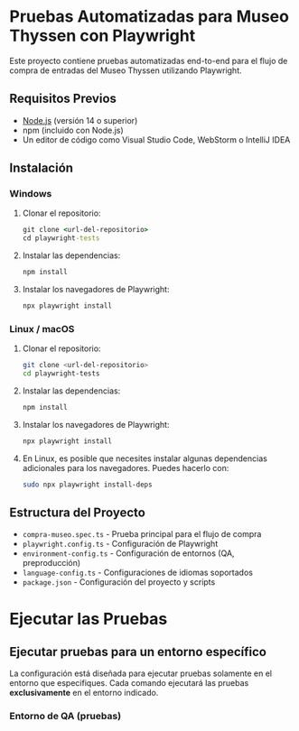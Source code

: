 # Pruebas Automatizadas para Museo Thyssen con Playwright

Este proyecto contiene pruebas automatizadas end-to-end para el flujo de compra de entradas del Museo Thyssen utilizando Playwright.

## Requisitos Previos

- [Node.js](https://nodejs.org/) (versión 14 o superior)
- npm (incluido con Node.js)
- Un editor de código como Visual Studio Code, WebStorm o IntelliJ IDEA

## Instalación

### Windows

1. Clonar el repositorio:
   ```cmd
   git clone <url-del-repositorio>
   cd playwright-tests
   ```

2. Instalar las dependencias:
   ```cmd
   npm install
   ```

3. Instalar los navegadores de Playwright:
   ```cmd
   npx playwright install
   ```

### Linux / macOS

1. Clonar el repositorio:
   ```bash
   git clone <url-del-repositorio>
   cd playwright-tests
   ```

2. Instalar las dependencias:
   ```bash
   npm install
   ```

3. Instalar los navegadores de Playwright:
   ```bash
   npx playwright install
   ```

4. En Linux, es posible que necesites instalar algunas dependencias adicionales para los navegadores. Puedes hacerlo con:
   ```bash
   sudo npx playwright install-deps
   ```

## Estructura del Proyecto

- `compra-museo.spec.ts` - Prueba principal para el flujo de compra
- `playwright.config.ts` - Configuración de Playwright
- `environment-config.ts` - Configuración de entornos (QA, preproducción)
- `language-config.ts` - Configuraciones de idiomas soportados
- `package.json` - Configuración del proyecto y scripts

# Ejecutar las Pruebas

## Ejecutar pruebas para un entorno específico

La configuración está diseñada para ejecutar pruebas solamente en el entorno que especifiques. Cada comando ejecutará las pruebas **exclusivamente** en el entorno indicado.

### Entorno de QA (pruebas)
